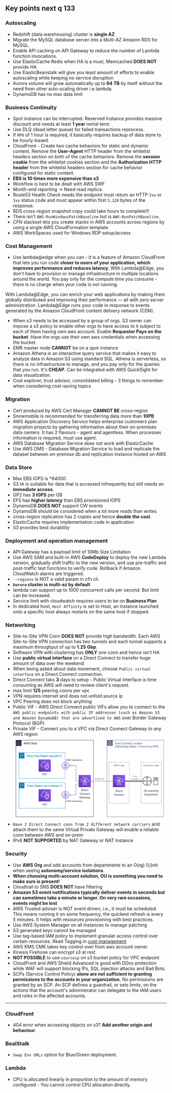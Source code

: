 ## Key points next q 133

### Autoscaling

- Redshift (data warehousing) cluster is **single AZ**
- Migrate the MySQL database server into a Multi-AZ Amazon RDS for MySQL.
- Enable API caching on API Gateway to reduce the number of Lambda function invocations.
- Use ElasticCache Redis when HA is a must, Memcached **DOES NOT** provide HA
- Use ElasticBeanstalk will give you least amount of efforts to enable autoscaling while keeping no service disruption
- Aurora volume will grow automatically up to **64 TB** by itself without the need from other auto-scaling driver i.e lambda.
- DynamoDB has no max data limit

### Business Continuity

- Spot instance can be interrupted. Reserved Instance provides massive discount and needs at least **1 year** rental term.
- Use DLQ (dead letter queue) for failed transactions reprocess.
- If `RPO` of 1 hour is required, it basically requires backup of data store to be hourly-based.
- CloudFront - Create two cache behaviors for static and dynamic content. Remove the **User-Agent** HTTP header from the whitelist headers section on both of the cache behaviors. Remove the **session cookie** from the whitelist cookies section and the **Authorization HTTP header** from the whitelist headers section for cache behavior configured for static content.
- **EBS is 10 times more expensive than s3**
- Workflow is best to be dealt with AWS SWF
- Month-end reporting -> Need read replica.
- Route53 Health Check needs the endpoint must return an HTTP `2xx` or `3xx` status code and must appear within first `5,120` bytes of the response.
- RDS cross-region snapshot copy could take hours to complete!!!
- There isn't `AWS-RunWindowsPatchBaseline` but is `AWS-RunPatchBaseline`.
-  CFN stackset lets you create stacks in AWS accounts across regions by using a single AWS CloudFormation template. 
- AWS WorkSpaces used for Windows RDP setup/access


### Cost Management

- Use lambda@edge when you can - it is a feature of Amazon CloudFront that lets you run code **closer to users of your application, which improves performance and reduces latency**. With Lambda@Edge, you don't have to provision or manage infrastructure in multiple locations around the world. You pay only for the compute time you consume - there is no charge when your code is not running.

With Lambda@Edge, you can enrich your web applications by making them globally distributed and improving their performance — all with zero server administration. Lambda@Edge runs your code in response to events generated by the Amazon CloudFront content delivery network (CDN).

- When s3 needs to be accessed by a group of orgs. S3 owner can impose a s3 policy to enable other orgs to have access to it subject to each of them having own aws account. Enable **Requester Pays on the bucket**. Have the orgs use their own aws credentials when accessing the bucket.
- EMR master node **CANNOT** be on a spot instance
- Amazon Athena is an interactive query service that makes it easy to analyze data in Amazon S3 using standard SQL. Athena is serverless, so there is no infrastructure to manage, and you pay only for the queries that you run. It's **CHEAP**. Can be integrated with AWS QuickSight for data visualization.
- Cost explorer, trust advisor, consolidated billing - 3 things to remember when considering cost-saving topics

### Migration

- Cert produced by AWS Cert Manager **CANNOT BE** cross-region
- Snowmobile is recommended for transferring data more than **10PB**
- AWS Application Discovery Service helps enterprise customers plan migration projects by gathering information about their on-premises data centers. It has 2 flavours - agent and agentless. When processes information is required, must use agent.
- AWS Database Migration Service does not work with ElasticCache
- Use AWS DMS - Database Migration Service to load and replicate the dataset between on-premise db and replication instance hosted on AWS

### Data Store

- Max EBS IOPS is **64000*.
- S3 IA is suitable for data that is accessed infrequently but still needs an **immediate access**.
- GP2 has **3 IOPS** per GB
- EFS has **higher latency** than EBS provisioned IOPS
- DynamoDB **DOES NOT** support CW events
- DynamoDB should be considered when a lot more reads than writes 
- cross-region replication has 2 copies and hence **double the cost**.
- ElasticCache requires implementation code in application
- S3 provides best durability

### Deployment and operation management

- API Gateway has a payload limit of 10Mb Size Limitation
- Use AWS SAM and built-in AWS **CodeDeploy** to deploy the new Lambda version, gradually shift traffic to the new version, and use pre-traffic and post-traffic test functions to verify code. Rollback if Amazon CloudWatch alarms are triggered.
- `--regions` is NOT a valid param in cfn cli.
- **`Aurora` cluster is multi-az by default**
- lambda can support up to 1000 concurrent calls per second. But limit can be increased.
- Service limit with cloudwatch requires users to be on **Business Plan**
- In dedicated host, `Host Affinity` is set to Host, an instance launched onto a specific host always restarts on the same host if stopped.

### Networking

- Site-to-Site VPN Conn **DOES NOT** provide high bandwidth. Each AWS Site-to-Site VPN connection has two tunnels and each tunnel supports a maximum throughput of up to **1.25 Gbp**.
- Software VPN with clustering has **ONLY** one conn and hence isn't HA
- Use **public virtual interface** on a Direct Connect to transfer huge amount of data over the weekend
- When being asked about data movement, choose `Public virtual interface` on a Direct Connect connection.
- Direct Connect taks **3** days to setup - Public Virtual Interface is time consuming as AWS will need to review client's request.
- max limit **125** peering conns per vpc
- VPN requires internet and does not unfold source ip
- VPC Peering does not block anything
- Public VIF - AWS Direct Connect public VIFs allow you to connect to the `AWS public endpoints with public IP addresses (such as Amazon S3 and Amazon DynamoDB) that are advertised to AWS` over Border Gateway Protocol (BGP).
- Private VIF - Connect you to a VPC via Direct Connect Gateway to any AWS region
![direct-connect](diagrams/direct-connect.png)
- `Have 2 Direct Connect conn from 2 different network carriers` and attach them to the same Virtual Private Gateway will enable a reliable conn between AWS and on-prem
- IPv6 **NOT SUPPORTED** by NAT Gateway or NAT Instance


### Security

- Use **AWS Org** and add accounts from departments to an O(rg) (U)nit when seeing **autonomy/service isolations**. 
- **When choosing multi-account solution, OU is something you need to make sure is present!**
- Cloudtrail to SNS **DOES NOT** have filtering
- **Amazon S3 event notifications typically deliver events in seconds but can sometimes take a minute or longer. On very rare occasions, events might be lost**
- AWS Trusted adviser is NOT event driven, i.e., it must be scheduled. This means running it on some frequency, the quickest refresh is every 5 minutes. It helps with resources provisioning with best practices.
- Use AWS System Manager on all instances to manage patching
- S3 generated keys cannot be managed
- Use tag-based IAM policy to implement granular access control over certain resources. Read Tagging in [cost-management](./cost-management)
- AWS KMS CMK takes key control over from aws account owner
- Kinesis Firehose can encrypt s3 at rest
- **NOT POSSIBLE** to use `sourceip` on s3 bucket policy for VPC endpoint
- CloudFront and AWS Shield Advanced is good with DDos protection while WAF will support blocking IPs, SQL injection attacks and Bad Bots.
- SCPs (Service Control Policy) **alone are not sufficient to granting permissions to the accounts in your organization.** No permissions are granted by an SCP. An SCP defines a guardrail, or sets limits, on the actions that the account's administrator can delegate to the IAM users and roles in the affected accounts. 

---

### CloudFront

- 404 error when accessing objects on s3? **Add another origin and behaviour**.

### BealStalk

- `Swap Env URLs` option for Blue/Green deployment.

### Lambda

- CPU is allocated linearly in proportion to the amount of memory configured - You cannot control CPU allocation directly.